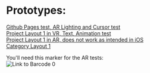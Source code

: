 # Prototypes:    #
  
[Github Pages test, AR Lighting and Cursor test](https://sycrus.github.io/parallel_test/lighting-cursor.html) \
[Project Layout 1 in VR,  Text, Animation test](https://parallel-layout-1.glitch.me/) \
[Project Layout 1 in AR, does not work as intended in iOS](https://layout-1-ar.glitch.me/) \
[Category Layout 1](https://layout-2-ar.glitch.me/)

You'll need this marker for the AR tests:\
![Link to Barcode 0](https://github.com/sycrus/parallel_test/blob/main/assets/test/0%20marker.png?raw=true "0")

